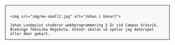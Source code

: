 <div class="byline">

    <img src="img/me-small2.jpg" alt="Johan i Gokart">

    Johan Lundqvist studerar webbprogrammering 3 år vid Campus Gräsvik, Blekinge Tekniska Högskola. Utöver skolan så spelar jag datorspel eller åker gokart.

</div>

<style>
    .byline {
        padding: 15px;
        border: 1px solid black;
        width: 500px;
        height: 80px;
        margin: auto;
        background-color: #f9f7f7;
    }
    .byline img {
        float: left;
        margin-right: 20px;
        height: 80px;
    }
</style>
